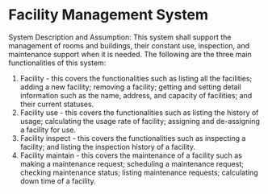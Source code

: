 # Facility Management System
System Description and Assumption: This system shall support the management of rooms and buildings, their constant use, inspection, and maintenance support when it is needed. The following are the three main functionalities of this system:
1. Facility - this covers the functionalities such as listing all the facilities; adding a new facility; removing a facility; getting and setting detail information such as the name, address, and capacity of facilities; and their current statuses.
2. Facility use - this covers the functionalities such as listing the history of usage; calculating the usage rate of facility; assigning and de-assigning a facility for use.
3. Facility inspect - this covers the functionalities such as inspecting a facility; and listing the inspection history of a facility.
4. Facility maintain - this covers the maintenance of a facility such as making a maintenance request; scheduling a maintenance request; checking maintenance status; listing maintenance requests; calculating down time of a facility.
